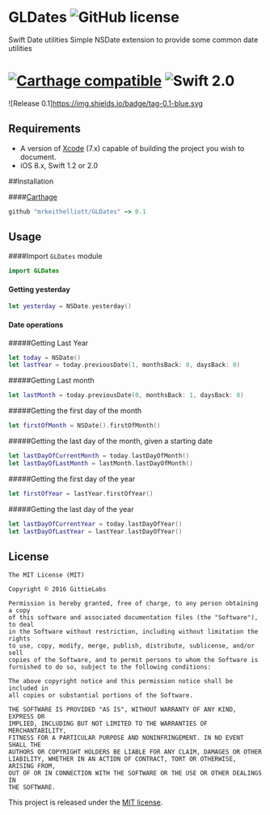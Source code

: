 # GLDates ![GitHub license](https://img.shields.io/badge/license-MIT-lightgrey.svg)
Swift Date utilities
Simple NSDate extension to provide some common date utilities
#  [![Carthage compatible](https://img.shields.io/badge/Carthage-compatible-4BC51D.svg?style=flat)](https://github.com/Carthage/Carthage) ![Swift 2.0](https://img.shields.io/badge/swift-2.0-orange.svg)
![Release 0.1]https://img.shields.io/badge/tag-0.1-blue.svg

## Requirements

* A version of [Xcode][xcode] (7.x) capable of building the project you wish to document.
* iOS 8.x, Swift 1.2 or 2.0

##Installation

####[Carthage](http://github.com/Carthage/Carthage)
```ruby 
github "mrkeithelliott/GLDates" ~> 0.1
```

## Usage
####Import `GLDates` module
```swift
import GLDates
```

#### Getting yesterday
```swift
let yesterday = NSDate.yesterday()   
```

#### Date operations
#####Getting Last Year
```swift
let today = NSDate()
let lastYear = today.previousDate(1, monthsBack: 0, daysBack: 0)
```
#####Getting Last month
```swift
let lastMonth = today.previousDate(0, monthsBack: 1, daysBack: 0)
```
#####Getting the first day of the month
```swift
let firstOfMonth = NSDate().firstOfMonth()
```
#####Getting the last day of the month, given a starting date
```swift
let lastDayOfCurrentMonth = today.lastDayOfMonth()
let lastDayOfLastMonth = lastMonth.lastDayOfMonth()
```
#####Getting the first day of the year
```swift
let firstOfYear = lastYear.firstOfYear()
```
#####Getting the last day of the year
```swift
let lastDayOfCurrentYear = today.lastDayOfYear()
let lastDayOfLastYear = lastYear.lastDayOfYear()
```
## License

	The MIT License (MIT)

	Copyright © 2016 GittieLabs

	Permission is hereby granted, free of charge, to any person obtaining a copy
	of this software and associated documentation files (the "Software"), to deal
	in the Software without restriction, including without limitation the rights
	to use, copy, modify, merge, publish, distribute, sublicense, and/or sell
	copies of the Software, and to permit persons to whom the Software is
	furnished to do so, subject to the following conditions:

	The above copyright notice and this permission notice shall be included in
	all copies or substantial portions of the Software.

	THE SOFTWARE IS PROVIDED "AS IS", WITHOUT WARRANTY OF ANY KIND, EXPRESS OR
	IMPLIED, INCLUDING BUT NOT LIMITED TO THE WARRANTIES OF MERCHANTABILITY,
	FITNESS FOR A PARTICULAR PURPOSE AND NONINFRINGEMENT. IN NO EVENT SHALL THE
	AUTHORS OR COPYRIGHT HOLDERS BE LIABLE FOR ANY CLAIM, DAMAGES OR OTHER
	LIABILITY, WHETHER IN AN ACTION OF CONTRACT, TORT OR OTHERWISE, ARISING FROM,
	OUT OF OR IN CONNECTION WITH THE SOFTWARE OR THE USE OR OTHER DEALINGS IN
	THE SOFTWARE.

This project is released under the [MIT license](https://github.com/mrkeithelliott/GLDates/blob/master/LICENSE).

[xcode]: https://developer.apple.com/xcode "Xcode"

